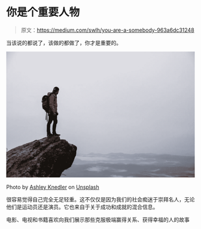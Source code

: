 # 你是个重要人物

> 原文：<https://medium.com/swlh/you-are-a-somebody-963a6dc31248>

当该说的都说了，该做的都做了，你才是重要的。

![](img/c3f750733bd9c9e702b13af9f79e43d4.png)

Photo by [Ashley Knedler](https://unsplash.com/@ashkned?utm_source=unsplash&utm_medium=referral&utm_content=creditCopyText) on [Unsplash](https://unsplash.com/search/photos/alone?utm_source=unsplash&utm_medium=referral&utm_content=creditCopyText)

很容易觉得自己完全无足轻重。这不仅仅是因为我们的社会痴迷于崇拜名人，无论他们是运动员还是演员。它也来自于关于成功和成就的混合信息。

电影、电视和书籍喜欢向我们展示那些克服极端赢得关系、获得幸福的人的故事